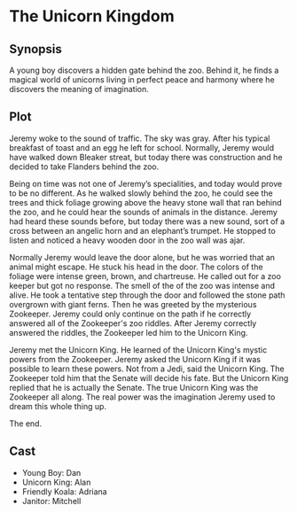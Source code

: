 # The Unicorn Kingdom

## Synopsis

A young boy discovers a hidden gate behind the zoo.
Behind it, he finds a magical world of unicorns living in perfect peace and harmony where he discovers the meaning of imagination.

## Plot

Jeremy woke to the sound of traffic. The sky was gray.
After his typical breakfast of toast and an egg he left for school.
Normally, Jeremy would have walked down Bleaker streat, but today there was construction and he decided to take Flanders behind the zoo.

Being on time was not one of Jeremy’s specialities, and today would prove to be no different.
As he walked slowly behind the zoo, he could see the trees and thick foliage growing above the heavy stone wall that ran behind the zoo, and he could hear the sounds of animals in the distance.
Jeremy had heard these sounds before, but today there was a new sound, sort of a cross between an angelic horn and an elephant’s trumpet.
He stopped to listen and noticed a heavy wooden door in the zoo wall was ajar.

Normally Jeremy would leave the door alone, but he was worried that an animal might escape.
He stuck his head in the door. The colors of the foliage were intense green, brown, and chartreuse. He called out for a zoo keeper but got no response.
The smell of the of the zoo was intense and alive.
He took a tentative step through the door and followed the stone path overgrown with giant ferns.
Then he was greeted by the mysterious Zookeeper. 
Jeremy could only continue on the path if he correctly answered all of the Zookeeper's zoo riddles.
After Jeremy correctly answered the riddles, the Zookeeper led him to the Unicorn King.

Jeremy met the Unicorn King. He learned of the Unicorn King's mystic powers from the Zookeeper. 
Jeremy asked the Unicorn King if it was possible to learn these powers. Not from a Jedi, said the Unicorn King.
The Zookeeper told him that the Senate will decide his fate. But the Unicorn King replied that he is actually the Senate.
The true Unicorn King was the Zookeeper all along. The real power was the imagination Jeremy used to dream this whole thing up.

The end.

## Cast

* Young Boy: Dan
* Unicorn King: Alan
* Friendly Koala: Adriana
* Janitor: Mitchell
